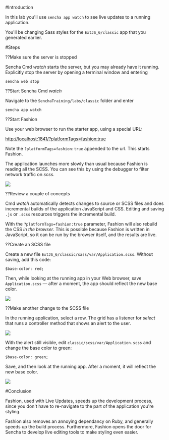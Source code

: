 #Introduction
 
In this lab you'll use `sencha app watch` to see live updates to a running application.

You'll be changing Sass styles for the `ExtJS_6/classic` app that you generated earlier.

#Steps

??Make sure the server is stopped

Sencha Cmd *watch* starts the server, but you may already have it running. Explicitly stop
the server by opening a terminal window and entering

    sencha web stop

??Start Sencha Cmd *watch*

Navigate to the `SenchaTraining/labs/classic` folder and enter
    
    sencha app watch

??Start Fashion

Use your web browser to run the starter app, using a special URL:

<a href="http://localhost:1841/?platformTags=fashion:true" target="lab">http://localhost:1841/?platformTags=fashion:true</a>

Note the `?platformTags=fashion:true` appended to the url. This starts Fashion.

The application launches more slowly than usual because Fashion is reading all the SCSS. You can see this
by using the debugger to filter network traffic on *scss*.

<img src="resources/images/ext6/FashionScssLoad.jpg"/>


??Review a couple of concepts

Cmd *watch* automatically detects changes to source or SCSS files and does incremental builds
of the application JavaScript and CSS. Editing and saving `.js` or `.scss` resources triggers 
the incremental build.

With the `?platformTags=fashion:true` parameter, Fashion will also rebuild the CSS *in the browser*.
This is possible because Fashion is written in JavaScript, so it can be run by the browser itself, 
and the results are live.

??Create an SCSS file

Create a new file `ExtJS_6/classic/sass/var/Application.scss`. Without saving, add this code:

    $base-color: red;

Then, while looking at the running app in your Web browser, save `Application.scss` &mdash; after
a moment, the app should reflect the new base color.

<img src="resources/images/ext6/FashionBaseColorRed.jpg"/>


??Make another change to the SCSS file

In the running application, select a row. The grid has a listener for *select* that runs 
a controller method that shows an alert to the user. 

<img src="resources/images/ext6/FashionAlertBaseColorRed.jpg"/>

With the alert still visible, edit `classic/scss/var/Application.scss` and change the base color
to green:

    $base-color: green;

Save, and then look at the running app. After a moment, it will reflect the new base color. 

<img src="resources/images/ext6/FashionAlertBaseColorGreen.jpg"/>

#Conclusion

Fashion, used with Live Updates, speeds up the development process, since you don't have to 
re-navigate to the part of the application you're styling. 

Fashion also removes an annoying dependancy on Ruby, and generally speeds up the build process.
Furthermore, Fashion opens the door for Sencha to develop live editing tools to make styling
even easier.



